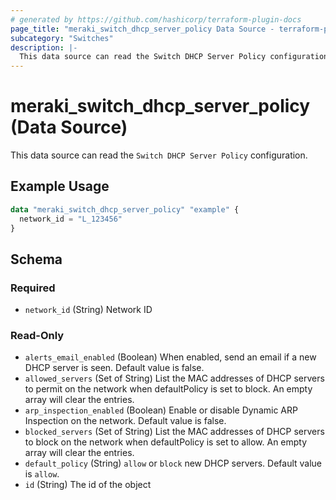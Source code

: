 ```yaml
---
# generated by https://github.com/hashicorp/terraform-plugin-docs
page_title: "meraki_switch_dhcp_server_policy Data Source - terraform-provider-meraki"
subcategory: "Switches"
description: |-
  This data source can read the Switch DHCP Server Policy configuration.
---
```


# meraki_switch_dhcp_server_policy (Data Source)

This data source can read the `Switch DHCP Server Policy` configuration.

## Example Usage

```terraform
data "meraki_switch_dhcp_server_policy" "example" {
  network_id = "L_123456"
}
```

<!-- schema generated by tfplugindocs -->
## Schema

### Required

- `network_id` (String) Network ID

### Read-Only

- `alerts_email_enabled` (Boolean) When enabled, send an email if a new DHCP server is seen. Default value is false.
- `allowed_servers` (Set of String) List the MAC addresses of DHCP servers to permit on the network when defaultPolicy is set to block. An empty array will clear the entries.
- `arp_inspection_enabled` (Boolean) Enable or disable Dynamic ARP Inspection on the network. Default value is false.
- `blocked_servers` (Set of String) List the MAC addresses of DHCP servers to block on the network when defaultPolicy is set to allow. An empty array will clear the entries.
- `default_policy` (String) `allow` or `block` new DHCP servers. Default value is `allow`.
- `id` (String) The id of the object
